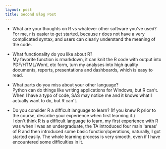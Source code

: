 ```yaml
---
layout: post
title: Second Blog Post
---
```


- What are your thoughts on R vs whatever other software you've used?  
For me, r is easier to get started, because r does not have a very complicated syntax, and users can clearly understand the meaning of the code.  

- What functionality do you like about R?  
My favorite function is rmarkdown, it can knit the R code with output into PDF/HTML/Word, etc form, turn my analyses into high quality documents, reports, presentations and dashboards, which is easy to read.  

- What parts do you miss about your other language?  
Python can do things like writing applications for Windows, but R can't.  
When I have a typo of code, SAS may notice me and it knows what I actually want to do, but R can't.  

- Do you consider R a difficult language to learn? (If you knew R prior to the course, describe your experience when first learning it.)  
I don't think R is a difficult language to learn, my first experience with R was when I was an undergraduate, the TA introduced four main 'areas' of R and then introduced some basic function/operations, naturally, I got started easily. The whole learning process is very smooth, even if I have encountered some difficulties in it.  
